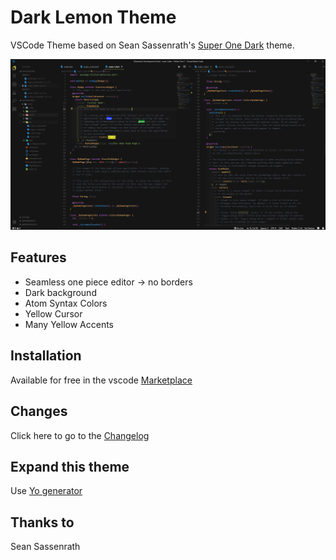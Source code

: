 # Dark Lemon Theme
VSCode Theme based on Sean Sassenrath's [Super One Dark](https://marketplace.visualstudio.com/items?itemName=seansassenrath.vscode-theme-superonedark) theme.

![super-dark-one-theme-example](https://github.com/lucafluri/vscode-dark-lemon-theme/blob/master/images/dark-lemon.PNG?raw=true)  

## Features

- Seamless one piece editor -> no borders  
- Dark background
- Atom Syntax Colors
- Yellow Cursor
- Many Yellow Accents

## Installation

Available for free in the vscode [Marketplace](https://marketplace.visualstudio.com/items?itemName=lucafluri.dark-lemon)

## Changes

Click here to go to the [Changelog](https://github.com/lucafluri/vscode-dark-lemon-theme/blob/master/CHANGELOG.md)

## Expand this theme

Use [Yo generator](https://code.visualstudio.com/Docs/customization/themes#_adding-a-new-theme)

## Thanks to

Sean Sassenrath  
